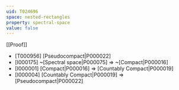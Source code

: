 ```yaml
---
uid: T024696
space: nested-rectangles
property: spectral-space
value: false
---
```

[[Proof]]

* [T000956] [Pseudocompact|P000022]
* [I000175] ~[Spectral space|P000075] => ~[Compact|P000016]
* [I000001] [Compact|P000016] => [Countably Compact|P000019]
* [I000004] [Countably Compact|P000019] => [Pseudocompact|P000022]

